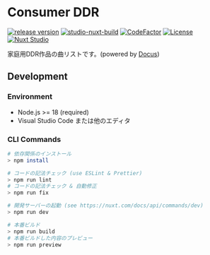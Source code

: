 # Consumer DDR

[![release version](https://img.shields.io/github/v/release/ddradar/csddr "release version")](https://github.com/ddradar/csddr/releases)
[![studio-nuxt-build](https://github.com/ddradar/csddr/actions/workflows/studio.yml/badge.svg)](https://github.com/ddradar/csddr/actions/workflows/studio.yml)
[![CodeFactor](https://www.codefactor.io/repository/github/ddradar/csddr/badge)](https://www.codefactor.io/repository/github/ddradar/csddr)
[![License](https://img.shields.io/github/license/ddradar/csddr)](LICENSE)
[![Nuxt Studio](https://img.shields.io/badge/Open%20in%20Nuxt%20Studio-18181B?&logo=nuxt.js&logoColor=3BB5EC)](https://nuxt.studio/@ddradar/csddr)

家庭用DDR作品の曲リストです。(powered by [Docus](https://docus.dev))

## Development

### Environment
- Node.js >= 18 (required)
- Visual Studio Code または他のエディタ

### CLI Commands

```bash
# 依存関係のインストール
> npm install

# コードの記法チェック (use ESLint & Prettier)
> npm run lint
# コードの記法チェック & 自動修正
> npm run fix

# 開発サーバーの起動 (see https://nuxt.com/docs/api/commands/dev)
> npm run dev

# 本番ビルド
> npm run build
# 本番ビルドした内容のプレビュー
> npm run preview
```
